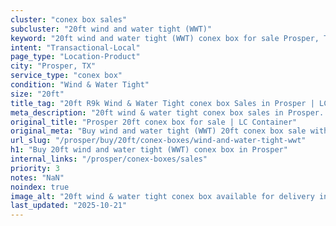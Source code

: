 ```yaml
---
cluster: "conex box sales"
subcluster: "20ft wind and water tight (WWT)"
keyword: "20ft wind and water tight (WWT) conex box for sale Prosper, TX"
intent: "Transactional-Local"
page_type: "Location-Product"
city: "Prosper, TX"
service_type: "conex box"
condition: "Wind & Water Tight"
size: "20ft"
title_tag: "20ft R9k Wind & Water Tight conex box Sales in Prosper | LC Container"
meta_description: "20ft wind & water tight conex box sales in Prosper. Fast delivery, competitive pricing. Serving conex boxes area. Quote ID: WR0. Call (214) 524-4168 for your free quote today."
original_title: "Prosper 20ft conex box for sale | LC Container"
original_meta: "Buy wind and water tight (WWT) 20ft conex box sale with local delivery in Prosper, TX. LC Container — local Since 2003. Request a fast quote today."
url_slug: "/prosper/buy/20ft/conex-boxes/wind-and-water-tight-wwt"
h1: "Buy 20ft wind and water tight (WWT) conex box in Prosper"
internal_links: "/prosper/conex-boxes/sales"
priority: 3
notes: "NaN"
noindex: true
image_alt: "20ft wind & water tight conex box available for delivery in Prosper"
last_updated: "2025-10-21"
---
```


<!-- TODO: Add unique city/inventory copy, images, and internal links here. -->
